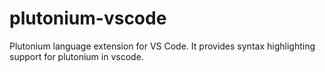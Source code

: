 # plutonium-vscode
Plutonium language extension for VS Code. It provides syntax highlighting support for plutonium in vscode.
